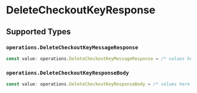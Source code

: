 # DeleteCheckoutKeyResponse


## Supported Types

### `operations.DeleteCheckoutKeyMessageResponse`

```typescript
const value: operations.DeleteCheckoutKeyMessageResponse = /* values here */
```

### `operations.DeleteCheckoutKeyResponseBody`

```typescript
const value: operations.DeleteCheckoutKeyResponseBody = /* values here */
```


